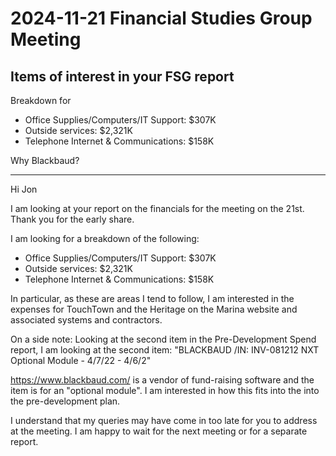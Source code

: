 # 2024-11-21 Financial Studies Group Meeting



## Items of interest in your FSG report

Breakdown for

* Office Supplies/Computers/IT Support: $307K
* Outside services: $2,321K
* Telephone Internet & Communications: $158K

Why Blackbaud?

***

Hi Jon

I am looking at your report on the financials for the meeting on the 21st. Thank you for the early share.

I am looking for a breakdown of the following:

* Office Supplies/Computers/IT Support: $307K
* Outside services: $2,321K
* Telephone Internet & Communications: $158K

In particular, as these are areas I tend to follow, I am interested in the expenses for TouchTown and the Heritage on the Marina website and associated systems and contractors.

On a side note: Looking at the second item in the Pre-Development Spend report, I am looking at the second item: "BLACKBAUD /IN: INV-081212 NXT Optional Module - 4/7/22 - 4/6/2"

https://www.blackbaud.com/ is a vendor of fund-raising software and the item is for an "optional module". I am interested in how this fits into the into the pre-development plan.

I understand that my queries may have come in too late for you to address at the meeting. I am happy to wait for the next meeting or for a separate report.
